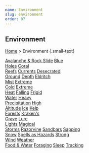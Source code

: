 ```yaml
---
name: Environment
slug: environment
order: 07
---
```

## Environment
[Home](dm-operations-center) > Environment {.small-text}

<div id="menu-container">
    <a href="avalanche-and-rock-slides">Avalanche & Rock Slide</a>
    <a href="link">Blue<br/> Holes</a>
    <a href="link">Coral<br/> Reefs</a>
    <a href="link">Currents</a>
    <a href="link">Desecrated<br/> Ground</a>
    <a href="link">Depth</a>
    <a href="link">Eldritch<br/> Mist</a>
    <a href="link">Extreme<br/> Cold</a>
    <a href="link">Extreme<br/> Heat</a>
    <a href="falling">Falling</a>
    <a href="link">Frigid<br/> Water</a>
    <a href="link">Heavy<br/> Precipitation</a>
    <a href="link">High<br/> Altitude</a>
    <a href="link">Ice</a>
    <a href="link">Kelp<br/> Forests</a>
    <a href="link">Kraken's<br/> Grave</a>
    <a href="link">Lure<br/> Lights</a>
    <a href="link">Magical<br/> Storms</a>
    <a href="link">Razorvine</a>
    <a href="link">Sandbars</a>
    <a href="link">Sapping<br/> Snow</a>
    <a href="spells-as-hazards">Spells as Hazards</a>
    <a href="link">Strong<br/> Wind</a>
    <a href="link">Weather</a>
</div>

<div id="menu-container">
    <a href="food-water">Food & Water</a>
    <a href="foraging">Foraging</a>
    <a href="sleep">Sleep</a>
    <a href="tracking">Tracking</a>
</div>